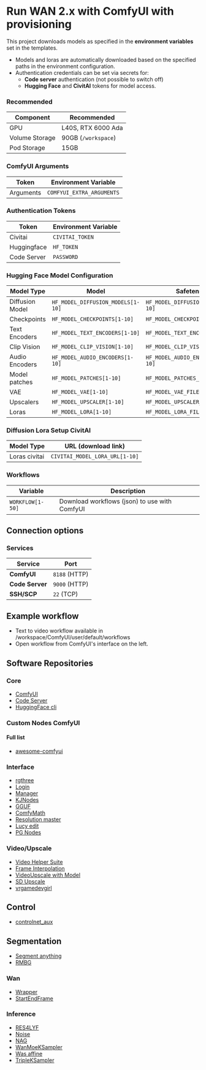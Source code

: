 # Run WAN 2.x with ComfyUI with provisioning

This project downloads models as specified in the **environment variables** set in the templates.  

- Models and loras are automatically downloaded based on the specified paths in the environment configuration.  
- Authentication credentials can be set via secrets for:  
  - **Code server** authentication (not possible to switch off) 
  - **Hugging Face** and **CivitAI** tokens for model access. 

### Recommended

| Component        | Recommended             |
|------------------|--------------------------|
| GPU              | L40S, RTX 6000 Ada  |
| Volume Storage   | 90GB (`/workspace`)      |
| Pod Storage      | 15GB                     |

### **ComfyUI Arguments**  

| Token        | Environment Variable     |
|--------------|--------------------------|
| Arguments    | `COMFYUI_EXTRA_ARGUMENTS`|

### **Authentication Tokens**  

| Token        | Environment Variable |
|--------------|----------------------|
| Civitai      | `CIVITAI_TOKEN`      |
| Huggingface  | `HF_TOKEN`           |
| Code Server  | `PASSWORD`           |

### Hugging Face Model Configuration

| Model Type        | Model                         | Safetensors/GGUF                               |
|-------------------|-------------------------------|-------------------------------------------| 
| Diffusion Model   | `HF_MODEL_DIFFUSION_MODELS[1-10]`          | `HF_MODEL_DIFFUSION_MODELS_FILENAME[1-10]`   |
| Checkpoints       | `HF_MODEL_CHECKPOINTS[1-10]`        | `HF_MODEL_CHECKPOINTS_FILENAME[1-10]`        |
| Text Encoders     | `HF_MODEL_TEXT_ENCODERS[1-10]` | `HF_MODEL_TEXT_ENCODERS_FILENAME[1-10]` |
| Clip Vision       | `HF_MODEL_CLIP_VISION[1-10]`        | `HF_MODEL_CLIP_VISION_FILENAME[1-10]` |
| Audio Encoders    | `HF_MODEL_AUDIO_ENCODERS[1-10]` | `HF_MODEL_AUDIO_ENCODERS_FILENAME[1-10]` |
| Model patches    | `HF_MODEL_PATCHES[1-10]` | `HF_MODEL_PATCHES_FILENAME[1-10]` |
| VAE               | `HF_MODEL_VAE[1-10]`                | `HF_MODEL_VAE_FILENAME[1-10]`                |
| Upscalers         | `HF_MODEL_UPSCALER[1-10]`      | `HF_MODEL_UPSCALER_PTH[1-10]`              |
| Loras          | `HF_MODEL_LORA[1-10]`          | `HF_MODEL_LORA_FILENAME[1-10]`          |


### **Diffusion Lora Setup CivitAI**  

| Model Type        | URL (download link)            |
|-------------------|--------------------------------|
| Loras civitai     | `CIVITAI_MODEL_LORA_URL[1-10]` |

### **Workflows**

| Variable         | Description                      |
|------------------|----------------------------------|
| `WORKFLOW[1-50]` | Download workflows (json) to use with ComfyUI |

## Connection options 

### Services

| Service         | Port          |
|-----------------|---------------| 
| **ComfyUI**     | `8188` (HTTP) |
| **Code Server** | `9000` (HTTP) |
| **SSH/SCP**     | `22`   (TCP)  |
 
## Example workflow

- Text to video workflow available in /workspace/ComfyUI/user/default/workflows
- Open workflow from ComfyUI's interface on the left.

## Software Repositories  

### Core  

- [ComfyUI](https://github.com/comfyanonymous/ComfyUI)  
- [Code Server](https://github.com/coder/code-server)  
- [HuggingFace cli](https://huggingface.co/docs/huggingface_hub/guides/cli)

### Custom Nodes ComfyUI 

#### Full list

- [awesome-comfyui](https://awesome-comfyui.rozenlaan.site)

### Interface

- [rgthree](https://github.com/rgthree/rgthree-comfy)  
- [Login](https://github.com/liusida/ComfyUI-Login)  
- [Manager](https://github.com/ltdrdata/ComfyUI-Manager)
- [KJNodes](https://github.com/kijai/ComfyUI-KJNodes)  
- [GGUF](https://github.com/city96/ComfyUI-GGUF)
- [ComfyMath](https://github.com/evanspearman/ComfyMath.git)
- [Resolution master](https://github.com/Azornes/Comfyui-Resolution-Master.git)
- [Lucy edit](https://github.com/DecartAI/Lucy-Edit-ComfyUI)
- [PG Nodes](https://github.com/GizmoR13/PG-Nodes)

### Video/Upscale

- [Video Helper Suite](https://github.com/kosinkadink/ComfyUI-VideoHelperSuite)
- [Frame Interpolation](https://github.com/Fannovel16/ComfyUI-Frame-Interpolation)
- [VideoUpscale with Model](https://github.com/ShmuelRonen/ComfyUI-VideoUpscale_WithModel)
- [SD Upscale](https://github.com/ssitu/ComfyUI_UltimateSDUpscale)
- [vrgamedevgirl](https://github.com/vrgamegirl19/comfyui-vrgamedevgirl)

## Control

- [controlnet_aux](https://github.com/Fannovel16/comfyui_controlnet_aux)

## Segmentation

- [Segment anything](https://github.com/kijai/ComfyUI-segment-anything-2)
- [RMBG](https://github.com/1038lab/ComfyUI-RMBG)

### Wan

- [Wrapper](https://github.com/kijai/ComfyUI-WanVideoWrapper)
- [StartEndFrame](https://github.com/Flow-two/ComfyUI-WanStartEndFramesNative)

### Inference

- [RES4LYF](https://github.com/ClownsharkBatwing/RES4LYF)
- [Noise](https://github.com/BlenderNeko/ComfyUI_Noise)
- [NAG](https://github.com/ChenDarYen/ComfyUI-NAG)
- [WanMoeKSampler](https://github.com/stduhpf/ComfyUI-WanMoeKSampler)
- [Was affine](https://github.com/WASasquatch/was_affine)
- [TripleKSampler](https://github.com/VraethrDalkr/ComfyUI-TripleKSampler)
